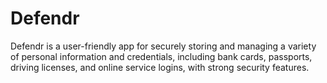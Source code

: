 # Defendr
Defendr is a user-friendly app for securely storing and managing a variety of personal information and credentials, including bank cards, passports, driving licenses, and online service logins, with strong security features.

